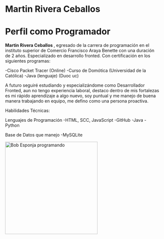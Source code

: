 # Martin Rivera Ceballos

<h1>Perfil como Programador</h1>
<strong> Martin Rivera Ceballos </strong> , egresado de la carrera de programación en el instituto superior de Comercio Francisco Araya Benette con una duración de 2 años.  Especializado en desarrollo fronted. Con certificación en los siguientes programas:

-Cisco Packet Tracer (Online)
-Curso de Domótica (Universidad de la Católica)
-Java (lenguaje) (Duoc uc)

A futuro seguiré estudiando y especializándome como Desarrollador Fronted, aun no tengo experiencia laboral, destaco dentro de mis fortalezas es mi rápido aprendizaje a algo nuevo, soy puntual y me manejo de buena manera trabajando en equipo, me defino como una persona proactiva.

Habilidades Técnicas:

Lenguajes de Programación
-HTML, SCC, JavaScript
-GitHub
-Java 
-Python


Base de Datos que manejo
-MySQLite

<img src=https://i.pinimg.com/originals/0b/58/66/0b5866bbbfd04f43c86c205eb6dfaef8.gif alt="Bob Esponja programando" width="300">
